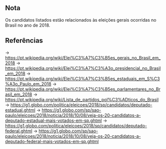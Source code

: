 ## Nota
Os candidatos listados estão relacionados às eleições gerais ocorridas no Brasil
no ano de 2018.

## Referências
-> https://pt.wikipedia.org/wiki/Elei%C3%A7%C3%B5es_gerais_no_Brasil_em_2018
-> https://pt.wikipedia.org/wiki/Elei%C3%A7%C3%A3o_presidencial_no_Brasil_em_2018
-> https://pt.wikipedia.org/wiki/Elei%C3%A7%C3%B5es_estaduais_em_S%C3%A3o_Paulo_em_2018
-> https://pt.wikipedia.org/wiki/Elei%C3%A7%C3%B5es_parlamentares_no_Brasil_em_2018
-> https://pt.wikipedia.org/wiki/Lista_de_partidos_pol%C3%ADticos_do_Brasil
-> https://g1.globo.com/politica/eleicoes/2018/sp/candidatos/deputado-estadual.ghtml
-> https://g1.globo.com/sp/sao-paulo/eleicoes/2018/noticia/2018/10/08/veja-os-20-candidatos-a-deputado-estadual-mais-votados-em-sp.ghtml
-> https://g1.globo.com/politica/eleicoes/2018/sp/candidatos/deputado-federal.ghtml
-> https://g1.globo.com/sp/sao-paulo/eleicoes/2018/noticia/2018/10/08/veja-os-20-candidatos-a-deputado-federal-mais-votados-em-sp.ghtml
